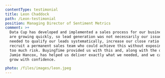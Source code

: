 ```yaml
---
contentType: testimonial
title: Leon Chaddock
path: /Leon-testimonial
position: Managing Director of Sentiment Metrics
comment: >+
  Data Cup has developed and implemented a sales process for our business. We
  are growing quickly, so lead generation was not necessarily our issue. We
  needed to qualify our leads systematically, increase our close ratio and
  recruit a permanent sales team who could achieve this without exposing us to
  too much risk. BuyingTime provided us with this and, along with the owner
  Jamie Hancox, has helped us deliver exactly what we needed, and we can now
  grow with confidence.

photo: /files/images/leon.jpeg
---
```



